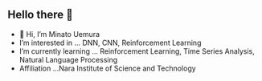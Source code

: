 ## Hello there 👋
- 👋 Hi, I’m Minato Uemura
- I’m interested in ... DNN, CNN, Reinforcement Learning 
- I’m currently learning ... Reinforcement Learning, Time Series Analysis, Natural Language Processing
- Affiliation ...Nara Institute of Science and Technology
